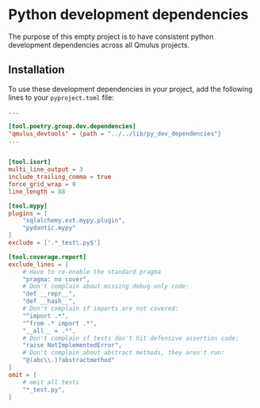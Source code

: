 # Python development dependencies

The purpose of this empty project is to have consistent python development dependencies across all Qmulus projects.

## Installation

To use these development dependencies in your project, add the following lines to your `pyproject.toml` file:

```toml
...

[tool.poetry.group.dev.dependencies]
"qmulus_devtools" = {path = "../../lib/py_dev_dependencies"}
...


[tool.isort]
multi_line_output = 3
include_trailing_comma = true
force_grid_wrap = 0
line_length = 88

[tool.mypy]
plugins = [
    "sqlalchemy.ext.mypy.plugin",
    "pydantic.mypy"
]
exclude = ['.*_test\.py$']

[tool.coverage.report]
exclude_lines = [
    # Have to re-enable the standard pragma
    "pragma: no cover",
    # Don't complain about missing debug-only code:
    "def __repr__",
    "def __hash__",
    # Don't complain if imports are not covered:
    "^import .*",
    "^from .* import .*",
    "__all__ = .*",
    # Don't complain if tests don't hit defensive assertion code:
    "raise NotImplementedError",
    # Don't complain about abstract methods, they aren't run:
    "@(abc\\.)?abstractmethod"
]
omit = [
    # omit all tests
    "*_test.py",
]
```
